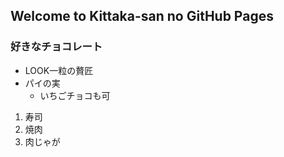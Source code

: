 ## Welcome to Kittaka-san no GitHub Pages

### 好きなチョコレート

- LOOK一粒の贅匠
- パイの実
    - いちごチョコも可

1. 寿司
1. 焼肉
1. 肉じゃが